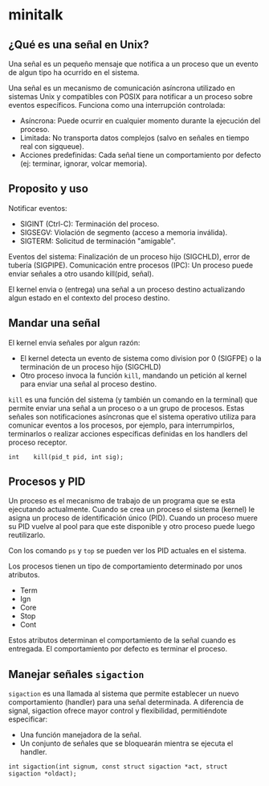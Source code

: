 # minitalk

## ¿Qué es una señal en Unix?

Una señal es un pequeño mensaje que notifica a un proceso que un evento de algun tipo ha ocurrido en el sistema.

Una señal es un mecanismo de comunicación asíncrona utilizado en sistemas Unix y compatibles con POSIX para notificar a un proceso sobre eventos específicos. Funciona como una interrupción controlada:

- Asíncrona: Puede ocurrir en cualquier momento durante la ejecución del proceso.
- Limitada: No transporta datos complejos (salvo en señales en tiempo real con sigqueue).
- Acciones predefinidas: Cada señal tiene un comportamiento por defecto (ej: terminar, ignorar, volcar memoria).

## Proposito y uso

Notificar eventos:

- SIGINT (Ctrl-C): Terminación del proceso.
- SIGSEGV: Violación de segmento (acceso a memoria inválida).
- SIGTERM: Solicitud de terminación "amigable".

Eventos del sistema: Finalización de un proceso hijo (SIGCHLD), error de tubería (SIGPIPE).
Comunicación entre procesos (IPC): Un proceso puede enviar señales a otro usando kill(pid, señal).

El kernel envia o (entrega) una señal a un proceso destino actualizando algun estado en el contexto del proceso destino.

## Mandar una señal

El kernel envia señales por algun razón:

- El kernel detecta un evento de sistema como division por 0 (SIGFPE) o la terminación de un proceso hijo (SIGCHLD)
- Otro proceso invoca la función `kill`, mandando un petición al kernel para enviar una señal al proceso destino.

`kill` es una función del sistema (y también un comando en la terminal) que permite enviar una señal a un proceso o a un grupo de procesos. Estas señales son notificaciones asíncronas que el sistema operativo utiliza para comunicar eventos a los procesos, por ejemplo, para interrumpirlos, terminarlos o realizar acciones específicas definidas en los handlers del proceso receptor.

`int	kill(pid_t pid, int sig);`

## Procesos y PID

Un proceso es el mecanismo de trabajo de un programa que se esta ejecutando actualmente. Cuando se crea un proceso el sistema (kernel) le asigna un proceso de identificación único (PID). Cuando un proceso muere su PID vuelve al pool para que este disponible y otro proceso puede luego reutilizarlo.

Con los comando `ps` y `top` se pueden ver los PID actuales en el sistema.

Los procesos tienen un tipo de comportamiento determinado por unos atributos.

- Term
- Ign
- Core
- Stop
- Cont

Estos atributos determinan el comportamiento de la señal cuando es entregada. El comportamiento por defecto es terminar el proceso.

## Manejar señales `sigaction`

`sigaction` es una llamada al sistema que permite establecer un nuevo comportamiento (handler) para una señal determinada. A diferencia de signal, sigaction ofrece mayor control y flexibilidad, permitiéndote especificar:

- Una función manejadora de la señal.
- Un conjunto de señales que se bloquearán mientra se ejecuta el handler.

`int sigaction(int signum, const struct sigaction *act, struct sigaction *oldact);`
